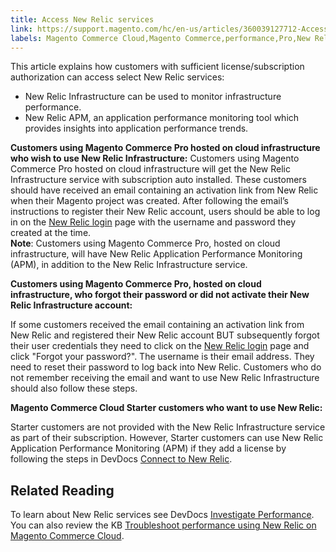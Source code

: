 ```yaml
---
title: Access New Relic services
link: https://support.magento.com/hc/en-us/articles/360039127712-Access-New-Relic-services
labels: Magento Commerce Cloud,Magento Commerce,performance,Pro,New Relic,blackfire,New Relic Infrastructure,New Relic APM,accessing New Relic,Starter
---
```


This article explains how customers with sufficient license/subscription authorization can access select New Relic services:

 
 * New Relic Infrastructure can be used to monitor infrastructure performance.
 * New Relic APM, an application performance monitoring tool which provides insights into application performance trends.
 
 **Customers using Magento Commerce Pro hosted on cloud infrastructure who wish to use New Relic Infrastructure:** Customers using Magento Commerce Pro hosted on cloud infrastructure will get the New Relic Infrastructure service with subscription auto installed. These customers should have received an email containing an activation link from New Relic when their Magento project was created. After following the email’s instructions to register their New Relic account, users should be able to log in on the [New Relic login](https://login.newrelic.com/login) page with the username and password they created at the time.   
 **Note**: Customers using Magento Commerce Pro, hosted on cloud infrastructure, will have New Relic Application Performance Monitoring (APM), in addition to the New Relic Infrastructure service. 

 **Customers using Magento Commerce Pro, hosted on cloud infrastructure, who forgot their password or did not activate their New Relic Infrastructure account:**  
   
 If some customers received the email containing an activation link from New Relic and registered their New Relic account BUT subsequently forgot their user credentials they need to click on the [New Relic login](https://login.newrelic.com/login) page and click "Forgot your password?". The username is their email address. They need to reset their password to log back into New Relic. Customers who do not remember receiving the email and want to use New Relic Infrastructure should also follow these steps.   
  
**Magento Commerce Cloud Starter customers who want to use New Relic:**  
  
Starter customers are not provided with the New Relic Infrastructure service as part of their subscription. However, Starter customers can use New Relic Application Performance Monitoring (APM) if they add a license by following the steps in DevDocs [Connect to New Relic](https://devdocs.magento.com/cloud/project/new-relic.html#connect-to-new-relic).

 Related Reading
---------------

 To learn about New Relic services see DevDocs [Investigate Performance](https://devdocs.magento.com/cloud/project/new-relic.html#investigate-performance). You can also review the KB [Troubleshoot performance using New Relic on Magento Commerce Cloud](https://support.magento.com/hc/en-us/articles/360042149832).


